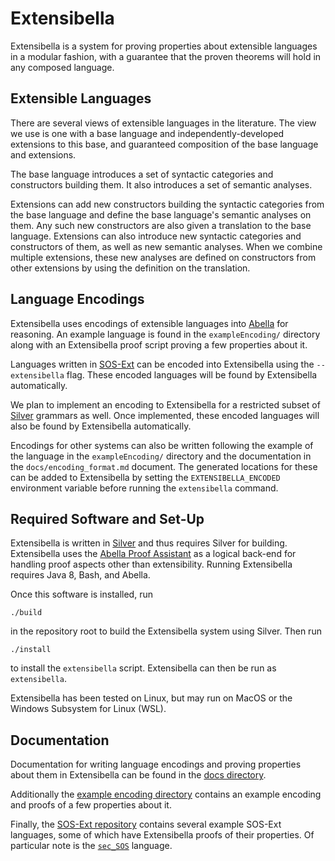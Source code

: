 # Extensibella
Extensibella is a system for proving properties about extensible
languages in a modular fashion, with a guarantee that the proven
theorems will hold in any composed language.


## Extensible Languages
There are several views of extensible languages in the literature.
The view we use is one with a base language and
independently-developed extensions to this base, and guaranteed
composition of the base language and extensions.

The base language introduces a set of syntactic categories and
constructors building them.  It also introduces a set of semantic
analyses.

Extensions can add new constructors building the syntactic categories
from the base language and define the base language's semantic
analyses on them.  Any such new constructors are also given a
translation to the base language.  Extensions can also introduce new
syntactic categories and constructors of them, as well as new semantic
analyses.  When we combine multiple extensions, these new analyses are
defined on constructors from other extensions by using the definition
on the translation.


## Language Encodings
Extensibella uses encodings of extensible languages into
[Abella](https://abella-prover.org/index.html) for reasoning.  An example
language is found in the `exampleEncoding/` directory along with an
Extensibella proof script proving a few properties about it.

Languages written in
[SOS-Ext](https://github.com/RandomActsOfGrammar/extensibella) can be encoded
into Extensibella using the `--extensibella` flag.  These encoded
languages will be found by Extensibella automatically.

We plan to implement an encoding to Extensibella for a restricted
subset of [Silver](https://github.com/melt-umn/silver) grammars as well.  Once
implemented, these encoded languages will also be found by
Extensibella automatically.

Encodings for other systems can also be written following the example
of the language in the `exampleEncoding/` directory and the
documentation in the `docs/encoding_format.md` document.  The
generated locations for these can be added to Extensibella by setting
the `EXTENSIBELLA_ENCODED` environment variable before running the
`extensibella` command.


## Required Software and Set-Up
Extensibella is written in [Silver](https://github.com/melt-umn/silver) and
thus requires Silver for building.  Extensibella uses the [Abella
Proof Assistant](https://abella-prover.org/index.html) as a logical back-end
for handling proof aspects other than extensibility.  Running
Extensibella requires Java 8, Bash, and Abella.

Once this software is installed, run
```
./build
```
in the repository root to build the Extensibella system using Silver.
Then run
```
./install
```
to install the `extensibella` script.  Extensibella can then be run as
`extensibella`.

Extensibella has been tested on Linux, but may run on MacOS or the
Windows Subsystem for Linux (WSL).


## Documentation
Documentation for writing language encodings and proving properties
about them in Extensibella can be found in the [docs
directory](docs/).

Additionally the [example encoding directory](exampleEncoding/)
contains an example encoding and proofs of a few properties about it.

Finally, the [SOS-Ext
repository](https://github.com/RandomActsOfGrammar/sos-ext) contains
several example SOS-Ext languages, some of which have Extensibella
proofs of their properties.  Of particular note is the
[`sec_SOS`](https://github.com/RandomActsOfGrammar/sos-ext/tree/master/examples/sec_SOS)
language.
